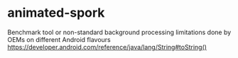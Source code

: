 # animated-spork
Benchmark tool or non-standard background processing limitations done by OEMs on different Android flavours
https://developer.android.com/reference/java/lang/String#toString()
